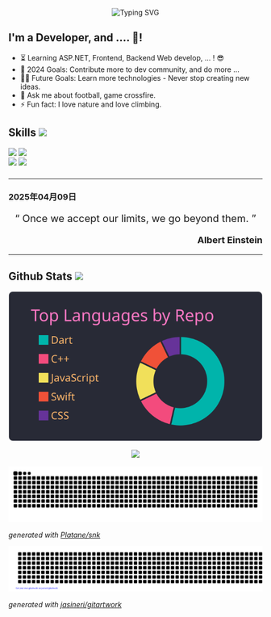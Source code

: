 <p align='center'>
  <picture>
      <source media="(prefers-color-scheme: dark)" srcset="https://readme-typing-svg.herokuapp.com?font=Fira+Code&pause=1000&center=true&vCenter=true&width=500&lines=Welcome+to+my+GitHub+Profile!;I'm+%3Cwdvqmj7377+%2F%3E%2C+a+mobile+developer.;The+Best+Thing+Never+Come+Easy&color=FFFFFF" alt="Typing SVG" />
      <img src="https://readme-typing-svg.herokuapp.com?font=Fira+Code&pause=1000&center=true&vCenter=true&width=500&lines=Welcome+to+my+GitHub+Profile!;I'm+%3Cwdvqmj7377+%2F%3E%2C+a+mobile+developer.;The+Best+Thing+Never+Come+Easy&color=000000" alt="Typing SVG" />
  </picture>
</p>

## I'm a Developer, and .... 🤔!

- ⏳ Learning ASP.NET, Frontend, Backend Web develop, ... ! :sunglasses:
- 🌱 2024 Goals: Contribute more to dev community, and do more ...
- 💪🏼 Future Goals: Learn more technologies - Never stop creating new ideas.
- 💬 Ask me about football, game crossfire.
- ⚡ Fun fact: I love nature and love climbing.

<h2> Skills <img src = "https://media2.giphy.com/media/QssGEmpkyEOhBCb7e1/giphy.gif" width = 30px> </h2>
<p>
<div>
  <img src="https://img.shields.io/badge/-Flutter-027DFD?style=for-the-badge&logo=flutter&logoColor=027DFD&labelColor=282828">
  <img src="https://img.shields.io/badge/-Dart-0553B1?style=for-the-badge&logo=dart&logoColor=0553B1&labelColor=282828">
</div>
<div>
  <img src="https://img.shields.io/badge/-Windows-0078D6.svg?style=for-the-badge&logo=windows&logoColor=0078D6&labelColor=282828">
  <img src="https://img.shields.io/badge/-Ubuntu-E95420.svg?style=for-the-badge&logo=ubuntu&logoColor=E95420&labelColor=282828">
</div>
</p>

###

---

### **2025年04月09日**

<p align="center" style="font-size:20px">
  <q>
    Once we accept our limits, we go beyond them.
  </q>
</p>

<p align="right" style="font-size:18px; font-weight: bold">
Albert Einstein
</p>

---

<h2> Github Stats <img src = "https://i.pinimg.com/originals/65/c4/f4/65c4f452571be1261e9c623f7da488ac.gif" width = 30px> </h2>
<p align="center">
  <img src="https://raw.githubusercontent.com/bhtri/bhtri/main/profile-summary-card-output/dracula/1-repos-per-language.svg" />
</p>

<p align="center">
 <img src="https://komarev.com/ghpvc/?username=bhtri&color=6272A4&style=flat" />
</p>

![github contribution grid snake animation](https://raw.githubusercontent.com/bhtri/bhtri/output/github-contribution-grid-snake.svg)

_generated with [Platane/snk](https://github.com/Platane/snk)_

![gitartwork](gitartwork.svg)

_generated with [jasineri/gitartwork](https://github.com/jasineri/gitartwork)_
